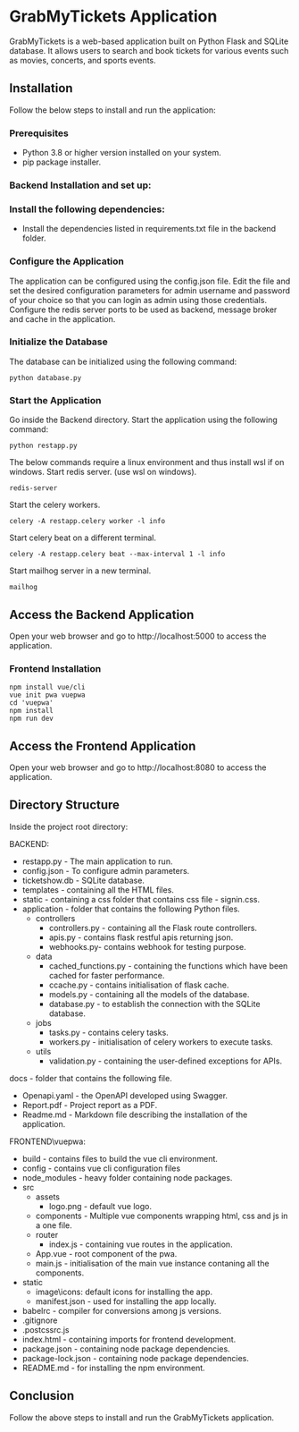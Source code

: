 # GrabMyTickets Application
GrabMyTickets is a web-based application built on Python Flask and SQLite database. It allows users to search and book tickets for various events such as movies, concerts, and sports events.

## Installation
Follow the below steps to install and run the application:

### Prerequisites
* Python 3.8 or higher version installed on your system.
* pip package installer.

### Backend Installation and set up:
### Install the following dependencies:
* Install the dependencies listed in requirements.txt file in the backend folder.

### Configure the Application
The application can be configured using the config.json file. Edit the file and set the desired configuration parameters for admin username and password of your choice so that you can login as admin using those credentials.
Configure the redis server ports to be used as backend, message broker and cache in the application.

### Initialize the Database
The database can be initialized using the following command:  

```
python database.py 
```

### Start the Application
Go inside the Backend directory.
Start the application using the following command:
```
python restapp.py
```
The below commands require a linux environment and thus install wsl if on windows.
Start redis server. (use wsl on windows).

```
redis-server
```
Start the celery workers.
```
celery -A restapp.celery worker -l info
```
Start celery beat on a different terminal.
```
celery -A restapp.celery beat --max-interval 1 -l info
```
Start mailhog server in a new terminal.
```
mailhog
```


## Access the Backend Application
Open your web browser and go to http://localhost:5000 to access the application.

### Frontend Installation
```
npm install vue/cli
vue init pwa vuepwa
cd 'vuepwa'
npm install
npm run dev
```
## Access the Frontend Application
Open your web browser and go to http://localhost:8080 to access the application.
## Directory Structure
Inside the project root directory:  

BACKEND: 
* restapp.py - The main application to run.
* config.json - To configure admin parameters.
* ticketshow.db - SQLite database.
* templates - containing all the HTML files.
* static - containing a css folder that contains css file - signin.css.
* application - folder that contains the following Python files.
  * controllers
    * controllers.py - containing all the Flask route controllers.
    * apis.py - contains flask restful apis returning json.
    * webhooks.py- contains webhook for testing purpose.
  * data
    * cached_functions.py - containing the functions which have been cached for faster performance.
    * ccache.py - contains initialisation of flask cache.
    * models.py - containing all the models of the database.
    * database.py - to establish the connection with the SQLite database.
  * jobs
    * tasks.py - contains celery tasks.
    * workers.py - initialisation of celery workers to execute tasks.
  * utils
    * validation.py - containing the user-defined exceptions for APIs.  

docs - folder that contains the following file.
* Openapi.yaml - the OpenAPI developed using Swagger.
* Report.pdf - Project report as a PDF.
* Readme.md - Markdown file describing the installation of the application.

FRONTEND\vuepwa:
* build -  contains files to build the vue cli environment.
* config - contains vue cli configuration files
* node_modules - heavy folder containing node packages.
* src 
  * assets
    * logo.png - default vue logo.
  * components - Multiple vue components wrapping html, css and js in a one file.
  * router
    * index.js - containing vue routes in the application.
  * App.vue - root component of the pwa.
  * main.js - initialisation of the main vue instance contaning all the components.
* static
  * image\icons:  default icons for installing the app.
  * manifest.json - used for installing the app locally.
* babelrc - compiler for conversions among js versions.
* .gitignore
* .postcssrc.js
* index.html - containing imports for frontend development.
* package.json - containing node package dependencies.
* package-lock.json - containing node package dependencies.
* README.md - for installing the npm environment.



## Conclusion
Follow the above steps to install and run the GrabMyTickets application. 